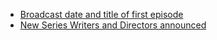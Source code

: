 
* [Broadcast date and title of first episode](http://www.bbc.co.uk/blogs/doctorwho/entries/a0f9fe6c-8981-4cfb-a1f1-7165bae27370)
* [New Series Writers and Directors announced](http://www.bbc.co.uk/blogs/doctorwho/entries/dae5242d-e859-43cb-941c-e0a9f39e5928)

